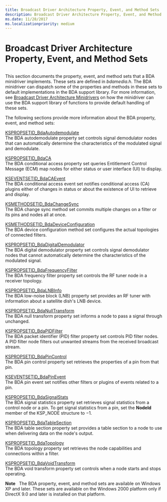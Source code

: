 ```yaml
---
title: Broadcast Driver Architecture Property, Event, and Method Sets
description: Broadcast Driver Architecture Property, Event, and Method Sets
ms.date: 11/28/2017
ms.localizationpriority: medium
---
```


# Broadcast Driver Architecture Property, Event, and Method Sets


## <span id="ddk_broadcast_driver_architecture_property_event_and_method_sets_ks"></span><span id="DDK_BROADCAST_DRIVER_ARCHITECTURE_PROPERTY_EVENT_AND_METHOD_SETS_KS"></span>


This section documents the property, event, and method sets that a BDA minidriver implements. These sets are defined in *bdamedia.h*. The BDA minidriver can dispatch some of the properties and methods in these sets to default implementations in the BDA support library. For more information, see [Broadcast Driver Architecture Minidrivers](./broadcast-driver-architecture-minidrivers.md) on how the minidriver can use the BDA support library of functions to provide default handling of these sets.

The following sections provide more information about the BDA property, event, and method sets:

<span id="KSPROPSETID_BdaAutodemodulate"></span><span id="kspropsetid_bdaautodemodulate"></span><span id="KSPROPSETID_BDAAUTODEMODULATE"></span>[KSPROPSETID\_BdaAutodemodulate](kspropsetid-bdaautodemodulate.md)  
The BDA autodemodulate property set controls signal demodulator nodes that can automatically determine the characteristics of the modulated signal and demodulate.

<span id="KSPROPSETID_BdaCA"></span><span id="kspropsetid_bdaca"></span><span id="KSPROPSETID_BDACA"></span>[KSPROPSETID\_BdaCA](kspropsetid-bdaca.md)  
The BDA conditional access property set queries Entitlement Control Message (ECM) map nodes for either status or user interface (UI) to display.

<span id="KSEVENTSETID_BdaCAEvent"></span><span id="kseventsetid_bdacaevent"></span><span id="KSEVENTSETID_BDACAEVENT"></span>[KSEVENTSETID\_BdaCAEvent](kseventsetid-bdacaevent.md)  
The BDA conditional access event set notifies conditional access (CA) plugins either of changes in status or about the existence of UI to retrieve and display.

<span id="KSMETHODSETID_BdaChangeSync"></span><span id="ksmethodsetid_bdachangesync"></span><span id="KSMETHODSETID_BDACHANGESYNC"></span>[KSMETHODSETID\_BdaChangeSync](ksmethodsetid-bdachangesync.md)  
The BDA change sync method set commits multiple changes on a filter or its pins and nodes all at once.

<span id="KSMETHODSETID_BdaDeviceConfiguration"></span><span id="ksmethodsetid_bdadeviceconfiguration"></span><span id="KSMETHODSETID_BDADEVICECONFIGURATION"></span>[KSMETHODSETID\_BdaDeviceConfiguration](ksmethodsetid-bdadeviceconfiguration.md)  
The BDA device configuration method set configures the actual topologies of connected filters.

<span id="KSPROPSETID_BdaDigitalDemodulator"></span><span id="kspropsetid_bdadigitaldemodulator"></span><span id="KSPROPSETID_BDADIGITALDEMODULATOR"></span>[KSPROPSETID\_BdaDigitalDemodulator](kspropsetid-bdadigitaldemodulator.md)  
The BDA digital demodulator property set controls signal demodulator nodes that cannot automatically determine the characteristics of the modulated signal.

<span id="KSPROPSETID_BdaFrequencyFilter"></span><span id="kspropsetid_bdafrequencyfilter"></span><span id="KSPROPSETID_BDAFREQUENCYFILTER"></span>[KSPROPSETID\_BdaFrequencyFilter](kspropsetid-bdafrequencyfilter.md)  
The BDA frequency filter property set controls the RF tuner node in a receiver topology.

<span id="KSPROPSETID_BdaLNBInfo"></span><span id="kspropsetid_bdalnbinfo"></span><span id="KSPROPSETID_BDALNBINFO"></span>[KSPROPSETID\_BdaLNBInfo](kspropsetid-bdalnbinfo.md)  
The BDA low-noise block (LNB) property set provides an RF tuner with information about a satellite dish's LNB device.

<span id="KSPROPSETID_BdaNullTransform"></span><span id="kspropsetid_bdanulltransform"></span><span id="KSPROPSETID_BDANULLTRANSFORM"></span>[KSPROPSETID\_BdaNullTransform](kspropsetid-bdanulltransform.md)  
The BDA null transform property set informs a node to pass a signal through unchanged.

<span id="KSPROPSETID_BdaPIDFilter"></span><span id="kspropsetid_bdapidfilter"></span><span id="KSPROPSETID_BDAPIDFILTER"></span>[KSPROPSETID\_BdaPIDFilter](kspropsetid-bdapidfilter.md)  
The BDA packet identifier (PID) filter property set controls PID filter nodes. A PID filter node filters out unwanted streams from the received broadcast stream.

<span id="KSPROPSETID_BdaPinControl"></span><span id="kspropsetid_bdapincontrol"></span><span id="KSPROPSETID_BDAPINCONTROL"></span>[KSPROPSETID\_BdaPinControl](kspropsetid-bdapincontrol.md)  
The BDA pin control property set retrieves the properties of a pin from that pin.

<span id="KSEVENTSETID_BdaPinEvent"></span><span id="kseventsetid_bdapinevent"></span><span id="KSEVENTSETID_BDAPINEVENT"></span>[KSEVENTSETID\_BdaPinEvent](kseventsetid-bdapinevent.md)  
The BDA pin event set notifies other filters or plugins of events related to a pin.

<span id="KSPROPSETID_BdaSignalStats"></span><span id="kspropsetid_bdasignalstats"></span><span id="KSPROPSETID_BDASIGNALSTATS"></span>[KSPROPSETID\_BdaSignalStats](kspropsetid-bdasignalstats.md)  
The BDA signal statistics property set retrieves signal statistics from a control node or a pin. To get signal statistics from a pin, set the **NodeId** member of the KSP\_NODE structure to −1.

<span id="KSPROPSETID_BdaTableSection"></span><span id="kspropsetid_bdatablesection"></span><span id="KSPROPSETID_BDATABLESECTION"></span>[KSPROPSETID\_BdaTableSection](kspropsetid-bdatablesection.md)  
The BDA table section property set provides a table section to a node to use when delivering data on the node's output.

<span id="KSPROPSETID_BdaTopology"></span><span id="kspropsetid_bdatopology"></span><span id="KSPROPSETID_BDATOPOLOGY"></span>[KSPROPSETID\_BdaTopology](kspropsetid-bdatopology.md)  
The BDA topology property set retrieves the node capabilities and connections within a filter.

<span id="KSPROPSETID_BdaVoidTransform"></span><span id="kspropsetid_bdavoidtransform"></span><span id="KSPROPSETID_BDAVOIDTRANSFORM"></span>[KSPROPSETID\_BdaVoidTransform](kspropsetid-bdavoidtransform.md)  
The BDA void transform property set controls when a node starts and stops operating.

**Note**   The BDA property, event, and method sets are available on Windows XP and later. These sets are available on the Windows 2000 platform only if DirectX 9.0 and later is installed on that platform.

 

 

